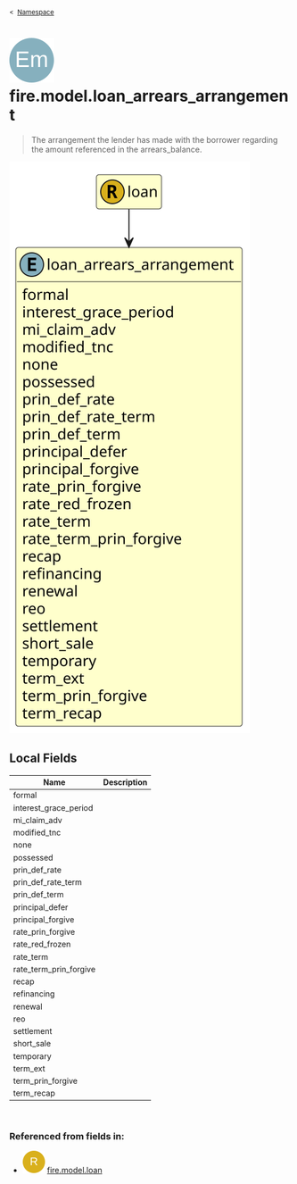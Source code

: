 <sub>&lt;&nbsp; [Namespace](index.md)</sub>
# <img src='images/enumType-lg.svg'/> fire.model.loan_arrears_arrangement
>  
>The arrangement the lender has made with the borrower regarding the amount referenced in the arrears_balance.
> 
<img src='images/fire.model.loan_arrears_arrangement.svg'/>


## Local Fields


| Name        | Description |
| ----------- | ----------- |
| formal |   |
| interest_grace_period |   |
| mi_claim_adv |   |
| modified_tnc |   |
| none |   |
| possessed |   |
| prin_def_rate |   |
| prin_def_rate_term |   |
| prin_def_term |   |
| principal_defer |   |
| principal_forgive |   |
| rate_prin_forgive |   |
| rate_red_frozen |   |
| rate_term |   |
| rate_term_prin_forgive |   |
| recap |   |
| refinancing |   |
| renewal |   |
| reo |   |
| settlement |   |
| short_sale |   |
| temporary |   |
| term_ext |   |
| term_prin_forgive |   |
| term_recap |   |

<br/>

### Referenced from fields in:
- <img src='images/recordType.svg'/> [fire.model.loan](UDT-fire.model.loan.md)
